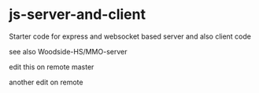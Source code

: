# js-server-and-client

Starter code for express and websocket based server and also client code

see also Woodside-HS/MMO-server

edit this on remote master

another edit on remote
